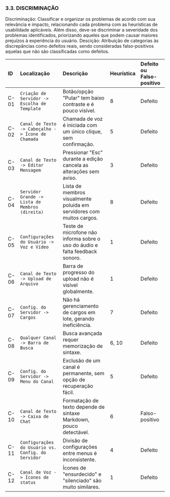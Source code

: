 ### 3.3. DISCRIMINAÇÃO
 
Discriminação: Classificar e organizar os problemas de acordo com sua relevância e impacto,
relacionando cada problema com as heurísticas de usabilidade aplicáveis. Além disso, deve-se
discriminar a severidade dos problemas identificados, priorizando aqueles que podem causar
maiores prejuízos à experiência do usuário.
Descição: Atribuição de categorias às discrepâncias como defeitos reais, sendo consideradas falso-positivos aquelas que não são classificadas como defeitos.

| ID   | Localização                                  | Descrição                                                              | Heurística | Defeito ou Falso-positivo |
| :--- | :------------------------------------------- | :--------------------------------------------------------------------- | :--------- | :------------------------ |
| C-01 | `Criação de Servidor -> Escolha de Template`   | Botão/opção "Pular" tem baixo contraste e é pouco visível.               | 8          | Defeito                   |
| C-02 | `Canal de Texto -> Cabeçalho -> Ícone de Chamada` | Chamada de voz é iniciada com um único clique, sem confirmação.        | 5          | Defeito                   |
| C-03 | `Canal de Texto -> Editar Mensagem`            | Pressionar "Esc" durante a edição cancela as alterações sem aviso.     | 3          | Defeito                   |
| C-04 | `Servidor Grande -> Lista de Membros (direita)` | Lista de membros visualmente poluída em servidores com muitos cargos.    | 8          | Defeito                   |
| C-05 | `Configurações do Usuário -> Voz e Vídeo`      | Teste de microfone não informa sobre o uso do áudio e falta feedback sonoro. | 1          | Defeito                   |
| C-06 | `Canal de Texto -> Upload de Arquivo`          | Barra de progresso do upload não é visível globalmente.                | 1          | Defeito                   |
| C-07 | `Config. do Servidor -> Cargos`                | Não há gerenciamento de cargos em lote, gerando ineficiência.        | 7          | Defeito                   |
| C-08 | `Qualquer Canal -> Barra de Busca`             | Busca avançada requer memorização de sintaxe.                          | 6, 10      | Defeito                   |
| C-09 | `Config. do Servidor -> Menu do Canal`         | Exclusão de um canal é permanente, sem opção de recuperação fácil.     | 5          | Defeito                   |
| C-10 | `Canal de Texto -> Caixa de Chat`              | Formatação de texto depende de sintaxe Markdown, pouco detectável.     | 6          | Falso-positivo            |
| C-11 | `Configurações do Usuário vs. Config. do Servidor` | Divisão de configurações entre menus é inconsistente.                  | 4          | Defeito                   |
| C-12 | `Canal de Voz -> Ícones de status`             | Ícones de "ensurdecido" e "silenciado" são muito similares.            | 1          | Defeito                   |
